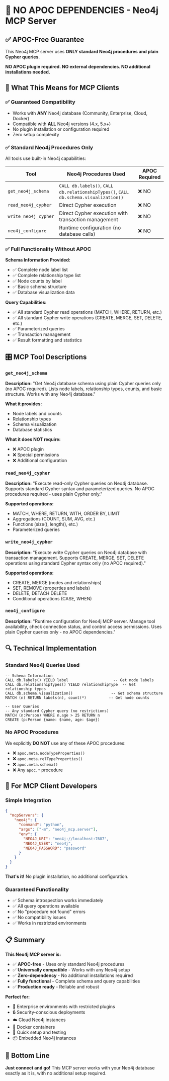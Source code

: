 # 🚫 NO APOC DEPENDENCIES - Neo4j MCP Server

## ✅ **APOC-Free Guarantee**

This Neo4j MCP server uses **ONLY standard Neo4j procedures and plain Cypher queries**.

**NO APOC plugin required. NO external dependencies. NO additional installations needed.**

## 🎯 **What This Means for MCP Clients**

### **✅ Guaranteed Compatibility**
- Works with **ANY** Neo4j database (Community, Enterprise, Cloud, Docker)
- Compatible with **ALL** Neo4j versions (4.x, 5.x+)
- No plugin installation or configuration required
- Zero setup complexity

### **✅ Standard Neo4j Procedures Only**
All tools use built-in Neo4j capabilities:

| Tool | Neo4j Procedures Used | APOC Required |
|------|----------------------|---------------|
| `get_neo4j_schema` | `CALL db.labels()`, `CALL db.relationshipTypes()`, `CALL db.schema.visualization()` | ❌ NO |
| `read_neo4j_cypher` | Direct Cypher execution | ❌ NO |
| `write_neo4j_cypher` | Direct Cypher execution with transaction management | ❌ NO |
| `neo4j_configure` | Runtime configuration (no database calls) | ❌ NO |

### **✅ Full Functionality Without APOC**

**Schema Information Provided:**
- ✅ Complete node label list
- ✅ Complete relationship type list
- ✅ Node counts by label
- ✅ Basic schema structure
- ✅ Database visualization data

**Query Capabilities:**
- ✅ All standard Cypher read operations (MATCH, WHERE, RETURN, etc.)
- ✅ All standard Cypher write operations (CREATE, MERGE, SET, DELETE, etc.)
- ✅ Parameterized queries
- ✅ Transaction management
- ✅ Result formatting and statistics

## 🎛️ **MCP Tool Descriptions**

### `get_neo4j_schema`
**Description:** "Get Neo4j database schema using plain Cypher queries only (no APOC required). Lists node labels, relationship types, counts, and basic structure. Works with any Neo4j database."

**What it provides:**
- Node labels and counts
- Relationship types
- Schema visualization
- Database statistics

**What it does NOT require:**
- ❌ APOC plugin
- ❌ Special permissions
- ❌ Additional configuration

### `read_neo4j_cypher`
**Description:** "Execute read-only Cypher queries on Neo4j database. Supports standard Cypher syntax and parameterized queries. No APOC procedures required - uses plain Cypher only."

**Supported operations:**
- MATCH, WHERE, RETURN, WITH, ORDER BY, LIMIT
- Aggregations (COUNT, SUM, AVG, etc.)
- Functions (size(), length(), etc.)
- Parameterized queries

### `write_neo4j_cypher`
**Description:** "Execute write Cypher queries on Neo4j database with transaction management. Supports CREATE, MERGE, SET, DELETE operations using standard Cypher syntax only (no APOC required)."

**Supported operations:**
- CREATE, MERGE (nodes and relationships)
- SET, REMOVE (properties and labels)
- DELETE, DETACH DELETE
- Conditional operations (CASE, WHEN)

### `neo4j_configure`
**Description:** "Runtime configuration for Neo4j MCP server. Manage tool availability, check connection status, and control access permissions. Uses plain Cypher queries only - no APOC dependencies."

## 🔍 **Technical Implementation**

### **Standard Neo4j Queries Used**
```cypher
-- Schema Information
CALL db.labels() YIELD label                    -- Get node labels
CALL db.relationshipTypes() YIELD relationshipType  -- Get relationship types
CALL db.schema.visualization()                 -- Get schema structure
MATCH (n) RETURN labels(n), count(*)          -- Get node counts

-- User Queries
-- Any standard Cypher query (no restrictions)
MATCH (n:Person) WHERE n.age > 25 RETURN n
CREATE (p:Person {name: $name, age: $age})
```

### **No APOC Procedures**
We explicitly **DO NOT** use any of these APOC procedures:
- ❌ `apoc.meta.nodeTypeProperties()`
- ❌ `apoc.meta.relTypeProperties()`
- ❌ `apoc.meta.schema()`
- ❌ Any `apoc.*` procedure

## 🎯 **For MCP Client Developers**

### **Simple Integration**
```json
{
  "mcpServers": {
    "neo4j": {
      "command": "python",
      "args": ["-m", "neo4j_mcp.server"],
      "env": {
        "NEO4J_URI": "neo4j://localhost:7687",
        "NEO4J_USER": "neo4j",
        "NEO4J_PASSWORD": "password"
      }
    }
  }
}
```

**That's it!** No plugin installation, no additional configuration.

### **Guaranteed Functionality**
- ✅ Schema introspection works immediately
- ✅ All query operations available
- ✅ No "procedure not found" errors
- ✅ No compatibility issues
- ✅ Works in restricted environments

## 📋 **Summary**

**This Neo4j MCP server is:**
- ✅ **APOC-free** - Uses only standard Neo4j procedures
- ✅ **Universally compatible** - Works with any Neo4j setup
- ✅ **Zero-dependency** - No additional installations required
- ✅ **Fully functional** - Complete schema and query capabilities
- ✅ **Production ready** - Reliable and robust

**Perfect for:**
- 🏢 Enterprise environments with restricted plugins
- 🔒 Security-conscious deployments
- ☁️ Cloud Neo4j instances
- 🐳 Docker containers
- 🚀 Quick setup and testing
- 📦 Embedded Neo4j instances

## 🎉 **Bottom Line**

**Just connect and go!** This MCP server works with your Neo4j database exactly as it is, with no additional setup required.